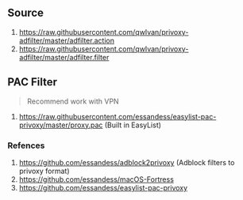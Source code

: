 ## Source

1. https://raw.githubusercontent.com/qwIvan/privoxy-adfilter/master/adfilter.action
2. https://raw.githubusercontent.com/qwIvan/privoxy-adfilter/master/adfilter.filter

## PAC Filter 
> Recommend work with VPN 

1. https://raw.githubusercontent.com/essandess/easylist-pac-privoxy/master/proxy.pac (Built in EasyList)

### Refences
1. https://github.com/essandess/adblock2privoxy (Adblock filters to privoxy format)
2. https://github.com/essandess/macOS-Fortress
3. https://github.com/essandess/easylist-pac-privoxy
